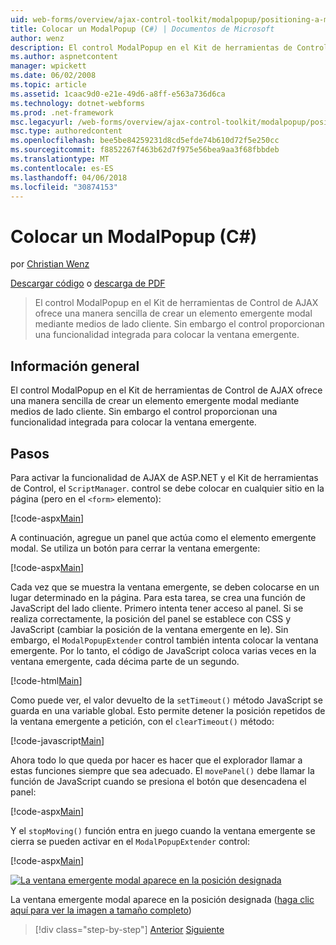 ```yaml
---
uid: web-forms/overview/ajax-control-toolkit/modalpopup/positioning-a-modalpopup-cs
title: Colocar un ModalPopup (C#) | Documentos de Microsoft
author: wenz
description: El control ModalPopup en el Kit de herramientas de Control de AJAX ofrece una manera sencilla de crear un elemento emergente modal mediante medios de lado cliente. Sin embargo el control no proporciona un...
ms.author: aspnetcontent
manager: wpickett
ms.date: 06/02/2008
ms.topic: article
ms.assetid: 1caac9d0-e21e-49d6-a8ff-e563a736d6ca
ms.technology: dotnet-webforms
ms.prod: .net-framework
msc.legacyurl: /web-forms/overview/ajax-control-toolkit/modalpopup/positioning-a-modalpopup-cs
msc.type: authoredcontent
ms.openlocfilehash: bee5be84259231d8cd5efde74b610d72f5e250cc
ms.sourcegitcommit: f8852267f463b62d7f975e56bea9aa3f68fbbdeb
ms.translationtype: MT
ms.contentlocale: es-ES
ms.lasthandoff: 04/06/2018
ms.locfileid: "30874153"
---
```

<a name="positioning-a-modalpopup-c"></a>Colocar un ModalPopup (C#)
====================
por [Christian Wenz](https://github.com/wenz)

[Descargar código](http://download.microsoft.com/download/2/4/0/24052038-f942-4336-905b-b60ae56f0dd5/ModalPopup4.cs.zip) o [descarga de PDF](http://download.microsoft.com/download/b/6/a/b6ae89ee-df69-4c87-9bfb-ad1eb2b23373/modalpopup4CS.pdf)

> El control ModalPopup en el Kit de herramientas de Control de AJAX ofrece una manera sencilla de crear un elemento emergente modal mediante medios de lado cliente. Sin embargo el control proporcionan una funcionalidad integrada para colocar la ventana emergente.


## <a name="overview"></a>Información general

El control ModalPopup en el Kit de herramientas de Control de AJAX ofrece una manera sencilla de crear un elemento emergente modal mediante medios de lado cliente. Sin embargo el control proporcionan una funcionalidad integrada para colocar la ventana emergente.

## <a name="steps"></a>Pasos

Para activar la funcionalidad de AJAX de ASP.NET y el Kit de herramientas de Control, el `ScriptManager`. control se debe colocar en cualquier sitio en la página (pero en el `<form>` elemento):

[!code-aspx[Main](positioning-a-modalpopup-cs/samples/sample1.aspx)]

A continuación, agregue un panel que actúa como el elemento emergente modal. Se utiliza un botón para cerrar la ventana emergente:

[!code-aspx[Main](positioning-a-modalpopup-cs/samples/sample2.aspx)]

Cada vez que se muestra la ventana emergente, se deben colocarse en un lugar determinado en la página. Para esta tarea, se crea una función de JavaScript del lado cliente. Primero intenta tener acceso al panel. Si se realiza correctamente, la posición del panel se establece con CSS y JavaScript (cambiar la posición de la ventana emergente en le). Sin embargo, el `ModalPopupExtender` control también intenta colocar la ventana emergente. Por lo tanto, el código de JavaScript coloca varias veces en la ventana emergente, cada décima parte de un segundo.

[!code-html[Main](positioning-a-modalpopup-cs/samples/sample3.html)]

Como puede ver, el valor devuelto de la `setTimeout()` método JavaScript se guarda en una variable global. Esto permite detener la posición repetidos de la ventana emergente a petición, con el `clearTimeout()` método:

[!code-javascript[Main](positioning-a-modalpopup-cs/samples/sample4.js)]

Ahora todo lo que queda por hacer es hacer que el explorador llamar a estas funciones siempre que sea adecuado. El `movePanel()` debe llamar la función de JavaScript cuando se presiona el botón que desencadena el panel:

[!code-aspx[Main](positioning-a-modalpopup-cs/samples/sample5.aspx)]

Y el `stopMoving()` función entra en juego cuando la ventana emergente se cierra se pueden activar en el `ModalPopupExtender` control:

[!code-aspx[Main](positioning-a-modalpopup-cs/samples/sample6.aspx)]


[![La ventana emergente modal aparece en la posición designada](positioning-a-modalpopup-cs/_static/image2.png)](positioning-a-modalpopup-cs/_static/image1.png)

La ventana emergente modal aparece en la posición designada ([haga clic aquí para ver la imagen a tamaño completo](positioning-a-modalpopup-cs/_static/image3.png))

> [!div class="step-by-step"]
> [Anterior](handling-postbacks-from-a-modalpopup-cs.md)
> [Siguiente](launching-a-modal-popup-window-from-server-code-vb.md)
